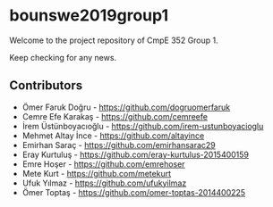 # bounswe2019group1

Welcome to the project repository of CmpE 352 Group 1.

Keep checking for any news.

## Contributors

* Ömer Faruk Doğru - https://github.com/dogruomerfaruk <br/>
* Cemre Efe Karakaş - https://github.com/cemreefe<br/>
* İrem Üstünboyacıoğlu - https://github.com/irem-ustunboyacioglu<br/>
* Mehmet Altay İnce - https://github.com/altayince<br/>
* Emirhan Saraç - https://github.com/emirhansarac29<br/>
* Eray Kurtuluş - https://github.com/eray-kurtulus-2015400159<br/>
* Emre Hoşer - https://github.com/emrehoser<br/>
* Mete Kurt - https://github.com/metekurt<br/>
* Ufuk Yılmaz - https://github.com/ufukyilmaz<br/>
* Ömer Toptaş - https://github.com/omer-toptas-2014400225<br/>
